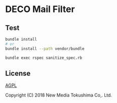 # DECO Mail Filter

## Test

```sh
bundle install
# or
bundle install --path vendor/bundle
```

```sh
bundle exec rspec sanitize_spec.rb
```

## License

[AGPL](https://www.gnu.org/licenses/agpl.txt)

Copyright (C) 2018 New Media Tokushima Co,. Ltd.
